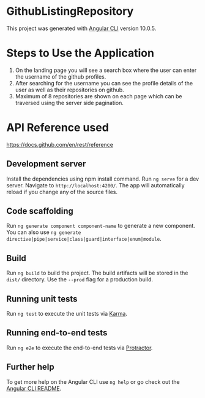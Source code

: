 # GithubListingRepository

This project was generated with [Angular CLI](https://github.com/angular/angular-cli) version 10.0.5.

# Steps to Use the Application

1) On the landing page you will see a search box where the user can enter the username of the github profiles.
2) After searching for the username you can see the profile details of the user as well as their repositories on github.
3) Maximum of 8 repositories are shown on each page which can be traversed using the server side pagination.

# API Reference used
https://docs.github.com/en/rest/reference

## Development server
Install the dependencies using npm install command.
Run `ng serve` for a dev server. Navigate to `http://localhost:4200/`. The app will automatically reload if you change any of the source files.

## Code scaffolding

Run `ng generate component component-name` to generate a new component. You can also use `ng generate directive|pipe|service|class|guard|interface|enum|module`.

## Build

Run `ng build` to build the project. The build artifacts will be stored in the `dist/` directory. Use the `--prod` flag for a production build.

## Running unit tests

Run `ng test` to execute the unit tests via [Karma](https://karma-runner.github.io).

## Running end-to-end tests

Run `ng e2e` to execute the end-to-end tests via [Protractor](http://www.protractortest.org/).

## Further help

To get more help on the Angular CLI use `ng help` or go check out the [Angular CLI README](https://github.com/angular/angular-cli/blob/master/README.md).
